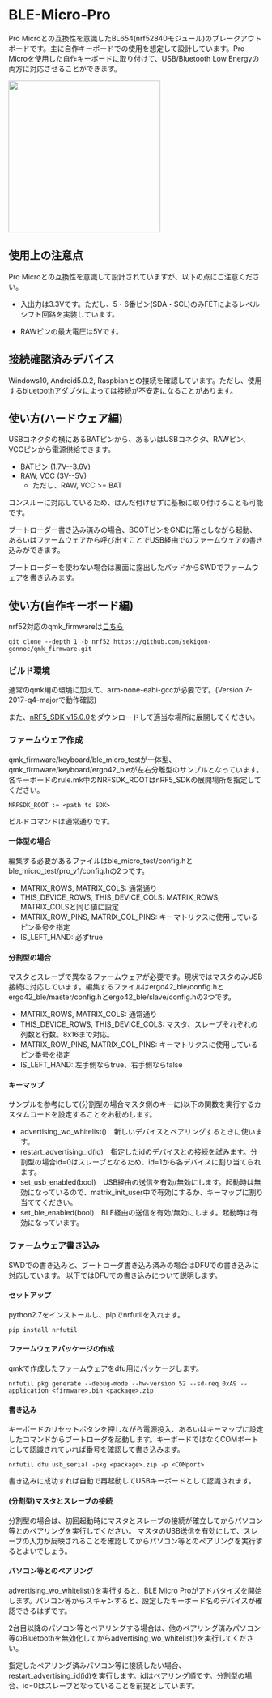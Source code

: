 # BLE-Micro-Pro
Pro Microとの互換性を意識したBL654(nrf52840モジュール)のブレークアウトボードです。主に自作キーボードでの使用を想定して設計しています。Pro Microを使用した自作キーボードに取り付けて、USB/Bluetooth Low Energyの両方に対応させることができます。

<img src="https://github.com/sekigon-gonnoc/BLE-Micro-Pro/blob/master/pin%20assign.jpg" width=300px/>

## 使用上の注意点
Pro Microとの互換性を意識して設計されていますが、以下の点にご注意ください。

- 入出力は3.3Vです。ただし、5・6番ピン(SDA・SCL)のみFETによるレベルシフト回路を実装しています。

- RAWピンの最大電圧は5Vです。

## 接続確認済みデバイス
Windows10, Android5.0.2, Raspbianとの接続を確認しています。ただし、使用するbluetoothアダプタによっては接続が不安定になることがあります。

## 使い方(ハードウェア編)

USBコネクタの横にあるBATピンから、あるいはUSBコネクタ、RAWピン、VCCピンから電源供給できます。

- BATピン (1.7V--3.6V)
- RAW, VCC (3V--5V)
    - ただし、RAW, VCC >= BAT

コンスルーに対応しているため、はんだ付けせずに基板に取り付けることも可能です。

ブートローダー書き込み済みの場合、BOOTピンをGNDに落としながら起動、あるいはファームウェアから呼び出すことでUSB経由でのファームウェアの書き込みができます。

ブートローダーを使わない場合は裏面に露出したパッドからSWDでファームウェアを書き込みます。

## 使い方(自作キーボード編)

nrf52対応のqmk_firmwareは[こちら](https://github.com/sekigon-gonnoc/qmk_firmware/tree/nrf52)
    
    git clone --depth 1 -b nrf52 https://github.com/sekigon-gonnoc/qmk_firmware.git

### ビルド環境
通常のqmk用の環境に加えて、arm-none-eabi-gccが必要です。(Version 7-2017-q4-majorで動作確認)

また、[nRF5_SDK v15.0.0](https://developer.nordicsemi.com/nRF5_SDK/nRF5_SDK_v15.x.x/)をダウンロードして適当な場所に展開してください。

### ファームウェア作成
qmk_firmware/keyboard/ble_micro_testが一体型、qmk_firmware/keyboard/ergo42_bleが左右分離型のサンプルとなっています。
各キーボードのrule.mk中のNRFSDK_ROOTはnRF5_SDKの展開場所を指定してください。

    NRFSDK_ROOT := <path to SDK>

ビルドコマンドは通常通りです。

#### 一体型の場合
編集する必要があるファイルはble_micro_test/config.hとble_micro_test/pro_v1/config.hの2つです。

- MATRIX_ROWS, MATRIX_COLS: 通常通り
- THIS_DEVICE_ROWS, THIS_DEVICE_COLS: MATRIX_ROWS, MATRIX_COLSと同じ値に設定
- MATRIX_ROW_PINS, MATRIX_COL_PINS: キーマトリクスに使用しているピン番号を指定
- IS_LEFT_HAND: 必ずtrue

#### 分割型の場合
マスタとスレーブで異なるファームウェアが必要です。現状ではマスタのみUSB接続に対応しています。編集するファイルはergo42_ble/config.hとergo42_ble/master/config.hとergo42_ble/slave/config.hの3つです。

- MATRIX_ROWS, MATRIX_COLS: 通常通り
- THIS_DEVICE_ROWS, THIS_DEVICE_COLS: マスタ、スレーブそれぞれの列数と行数。8x16まで対応。
- MATRIX_ROW_PINS, MATRIX_COL_PINS: キーマトリクスに使用しているピン番号を指定
- IS_LEFT_HAND: 左手側ならtrue、右手側ならfalse

#### キーマップ
サンプルを参考にして(分割型の場合マスタ側のキーに)以下の関数を実行するカスタムコードを設定することをお勧めします。

- advertising_wo_whitelist()　新しいデバイスとペアリングするときに使います。
- restart_advertising_id(id)　指定したidのデバイスとの接続を試みます。分割型の場合id=0はスレーブとなるため、id=1から各デバイスに割り当てられます。
- set_usb_enabled(bool)　USB経由の送信を有効/無効にします。起動時は無効になっているので、matrix_init_user中で有効にするか、キーマップに割り当ててください。
- set_ble_enabled(bool)　BLE経由の送信を有効/無効にします。起動時は有効になっています。


### ファームウェア書き込み
SWDでの書き込みと、ブートローダ書き込み済みの場合はDFUでの書き込みに対応しています。
以下ではDFUでの書き込みについて説明します。

#### セットアップ
python2.7をインストールし、pipでnrfutilを入れます。
    
    pip install nrfutil

#### ファームウェアパッケージの作成
qmkで作成したファームウェアをdfu用にパッケージします。
    
    nrfutil pkg generate --debug-mode --hw-version 52 --sd-req 0xA9 --application <firmware>.bin <package>.zip

#### 書き込み
キーボードのリセットボタンを押しながら電源投入、あるいはキーマップに設定したコマンドからブートローダを起動します。キーボードではなくCOMポートとして認識されていれば番号を確認して書き込みます。
    
    nrfutil dfu usb_serial -pkg <package>.zip -p <COMport>
書き込みに成功すれば自動で再起動してUSBキーボードとして認識されます。

#### (分割型)マスタとスレーブの接続
分割型の場合は、初回起動時にマスタとスレーブの接続が確立してからパソコン等とのペアリングを実行してください。
マスタのUSB送信を有効にして、スレーブの入力が反映されることを確認してからパソコン等とのペアリングを実行するとよいでしょう。

#### パソコン等とのペアリング
advertising_wo_whitelist()を実行すると、BLE Micro Proがアドバタイズを開始します。パソコン等からスキャンすると、設定したキーボード名のデバイスが確認できるはずです。

2台目以降のパソコン等とペアリングする場合は、他のペアリング済みパソコン等のBluetoothを無効化してからadvertising_wo_whitelist()を実行してください。

指定したペアリング済みパソコン等に接続したい場合、restart_advertising_id(id)を実行します。idはペアリング順です。分割型の場合、id=0はスレーブとなっていることを前提としています。
